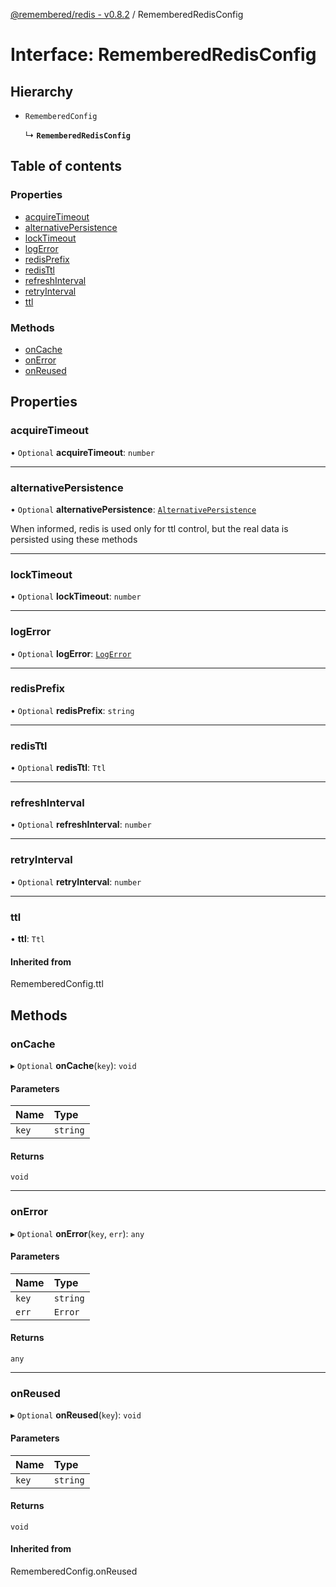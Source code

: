 [@remembered/redis - v0.8.2](../README.md) / RememberedRedisConfig

# Interface: RememberedRedisConfig

## Hierarchy

- `RememberedConfig`

  ↳ **`RememberedRedisConfig`**

## Table of contents

### Properties

- [acquireTimeout](RememberedRedisConfig.md#acquiretimeout)
- [alternativePersistence](RememberedRedisConfig.md#alternativepersistence)
- [lockTimeout](RememberedRedisConfig.md#locktimeout)
- [logError](RememberedRedisConfig.md#logerror)
- [redisPrefix](RememberedRedisConfig.md#redisprefix)
- [redisTtl](RememberedRedisConfig.md#redisttl)
- [refreshInterval](RememberedRedisConfig.md#refreshinterval)
- [retryInterval](RememberedRedisConfig.md#retryinterval)
- [ttl](RememberedRedisConfig.md#ttl)

### Methods

- [onCache](RememberedRedisConfig.md#oncache)
- [onError](RememberedRedisConfig.md#onerror)
- [onReused](RememberedRedisConfig.md#onreused)

## Properties

### acquireTimeout

• `Optional` **acquireTimeout**: `number`

___

### alternativePersistence

• `Optional` **alternativePersistence**: [`AlternativePersistence`](AlternativePersistence.md)

When informed, redis is used only for ttl control, but the real data is persisted using these methods

___

### lockTimeout

• `Optional` **lockTimeout**: `number`

___

### logError

• `Optional` **logError**: [`LogError`](../README.md#logerror)

___

### redisPrefix

• `Optional` **redisPrefix**: `string`

___

### redisTtl

• `Optional` **redisTtl**: `Ttl`

___

### refreshInterval

• `Optional` **refreshInterval**: `number`

___

### retryInterval

• `Optional` **retryInterval**: `number`

___

### ttl

• **ttl**: `Ttl`

#### Inherited from

RememberedConfig.ttl

## Methods

### onCache

▸ `Optional` **onCache**(`key`): `void`

#### Parameters

| Name | Type |
| :------ | :------ |
| `key` | `string` |

#### Returns

`void`

___

### onError

▸ `Optional` **onError**(`key`, `err`): `any`

#### Parameters

| Name | Type |
| :------ | :------ |
| `key` | `string` |
| `err` | `Error` |

#### Returns

`any`

___

### onReused

▸ `Optional` **onReused**(`key`): `void`

#### Parameters

| Name | Type |
| :------ | :------ |
| `key` | `string` |

#### Returns

`void`

#### Inherited from

RememberedConfig.onReused
